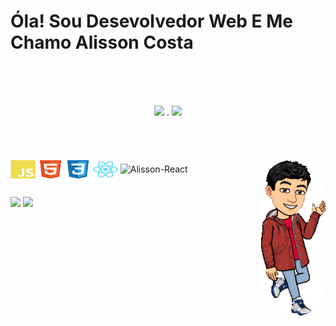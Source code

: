 # Óla! Sou Desevolvedor Web E Me Chamo Alisson Costa  
</br></br></br>
<div align="center">
  <img height="155em" src="https://github-readme-stats.vercel.app/api?username=allissoncosta&show_icons=true&theme=aura&include_all_commits=true&count_private=true"/>
  .
  <img height="155em" src="https://github-readme-stats.vercel.app/api/top-langs/?username=allissoncosta&layout=compact&langs_count=7&theme=aura"/>
</div>
</br></br></br>
<div style="display: inline_block"><br>
  <img align="center" alt="Alisson-Js" height="30" width="40" src="https://raw.githubusercontent.com/devicons/devicon/master/icons/javascript/javascript-plain.svg">
  <img align="center" alt="Alisson-HTML" height="30" width="40" src="https://raw.githubusercontent.com/devicons/devicon/master/icons/html5/html5-original.svg">
  <img align="center" alt="Alisson-CSS" height="30" width="40" src="https://raw.githubusercontent.com/devicons/devicon/master/icons/css3/css3-original.svg">
  <img align="center" alt="Alisson-React" height="30" width="40" src="https://raw.githubusercontent.com/devicons/devicon/master/icons/react/react-original.svg">
  <img align="center" alt="Alisson-React" height="40" width="40" src="https://img.icons8.com/fluency/48/000000/wordpress.png">
  <img align="right" alt="Alisson-bitmoji" height="250" style="border-radius:50px;" src="./img/Alisson.png">
</div> 
 
  ##
  
  <div> 
    <a href = "mailto:alissonsantoscosta_17@hotmail.com"><img src="https://img.shields.io/badge/-Gmail-%23333?style=for-the-badge&logo=gmail&logoColor=white" target="_blank"></a>
  <a href="https://www.linkedin.com/in/alisson-santos-0936a7210?lipi=urn%3Ali%3Apage%3Ad_flagship3_profile_view_base_contact_details%3Bgo3P72lJTh2J8usyDAD9lA%3D%3D"><img src="https://img.shields.io/badge/-LinkedIn-%230077B5?style=for-the-badge&logo=linkedin&logoColor=white" target="_blank"></a> 
</div>
